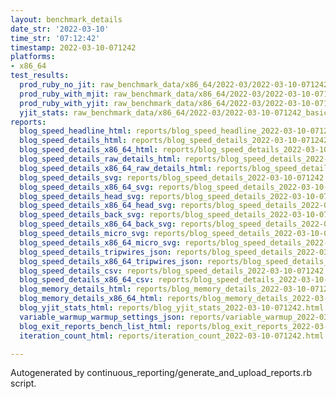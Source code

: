 ```yaml
---
layout: benchmark_details
date_str: '2022-03-10'
time_str: '07:12:42'
timestamp: 2022-03-10-071242
platforms:
- x86_64
test_results:
  prod_ruby_no_jit: raw_benchmark_data/x86_64/2022-03/2022-03-10-071242_basic_benchmark_prod_ruby_no_jit.json
  prod_ruby_with_mjit: raw_benchmark_data/x86_64/2022-03/2022-03-10-071242_basic_benchmark_prod_ruby_with_mjit.json
  prod_ruby_with_yjit: raw_benchmark_data/x86_64/2022-03/2022-03-10-071242_basic_benchmark_prod_ruby_with_yjit.json
  yjit_stats: raw_benchmark_data/x86_64/2022-03/2022-03-10-071242_basic_benchmark_yjit_stats.json
reports:
  blog_speed_headline_html: reports/blog_speed_headline_2022-03-10-071242.html
  blog_speed_details_html: reports/blog_speed_details_2022-03-10-071242.html
  blog_speed_details_x86_64_html: reports/blog_speed_details_2022-03-10-071242.x86_64.html
  blog_speed_details_raw_details_html: reports/blog_speed_details_2022-03-10-071242.raw_details.html
  blog_speed_details_x86_64_raw_details_html: reports/blog_speed_details_2022-03-10-071242.x86_64.raw_details.html
  blog_speed_details_svg: reports/blog_speed_details_2022-03-10-071242.svg
  blog_speed_details_x86_64_svg: reports/blog_speed_details_2022-03-10-071242.x86_64.svg
  blog_speed_details_head_svg: reports/blog_speed_details_2022-03-10-071242.head.svg
  blog_speed_details_x86_64_head_svg: reports/blog_speed_details_2022-03-10-071242.x86_64.head.svg
  blog_speed_details_back_svg: reports/blog_speed_details_2022-03-10-071242.back.svg
  blog_speed_details_x86_64_back_svg: reports/blog_speed_details_2022-03-10-071242.x86_64.back.svg
  blog_speed_details_micro_svg: reports/blog_speed_details_2022-03-10-071242.micro.svg
  blog_speed_details_x86_64_micro_svg: reports/blog_speed_details_2022-03-10-071242.x86_64.micro.svg
  blog_speed_details_tripwires_json: reports/blog_speed_details_2022-03-10-071242.tripwires.json
  blog_speed_details_x86_64_tripwires_json: reports/blog_speed_details_2022-03-10-071242.x86_64.tripwires.json
  blog_speed_details_csv: reports/blog_speed_details_2022-03-10-071242.csv
  blog_speed_details_x86_64_csv: reports/blog_speed_details_2022-03-10-071242.x86_64.csv
  blog_memory_details_html: reports/blog_memory_details_2022-03-10-071242.html
  blog_memory_details_x86_64_html: reports/blog_memory_details_2022-03-10-071242.x86_64.html
  blog_yjit_stats_html: reports/blog_yjit_stats_2022-03-10-071242.html
  variable_warmup_warmup_settings_json: reports/variable_warmup_2022-03-10-071242.warmup_settings.json
  blog_exit_reports_bench_list_html: reports/blog_exit_reports_2022-03-10-071242.bench_list.html
  iteration_count_html: reports/iteration_count_2022-03-10-071242.html

---
```

Autogenerated by continuous_reporting/generate_and_upload_reports.rb script.
